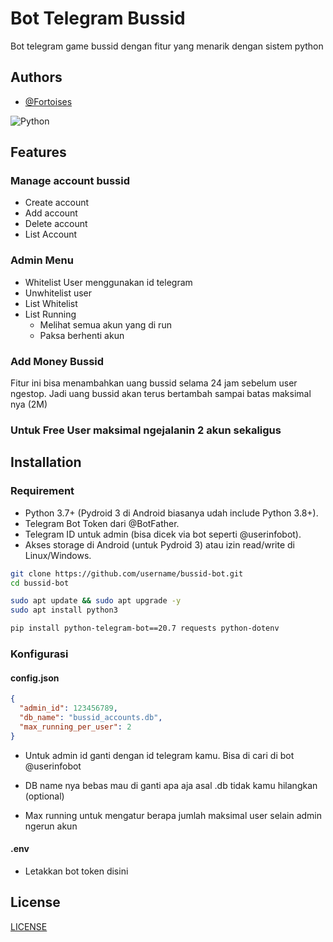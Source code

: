 
# Bot Telegram Bussid

Bot telegram game bussid dengan fitur yang menarik dengan sistem python
## Authors

- [@Fortoises](https://www.github.com/Fortoises)

![Python](https://img.shields.io/badge/python-blue)
## Features

### Manage account bussid
- Create account
- Add account
- Delete account
- List Account

### Admin Menu
- Whitelist User menggunakan id telegram
- Unwhitelist user 
- List Whitelist
- List Running
    - Melihat semua akun yang di run
    - Paksa berhenti akun

### Add Money Bussid

Fitur ini bisa menambahkan uang bussid selama 24 jam sebelum user ngestop. Jadi uang bussid akan terus bertambah sampai batas maksimal nya (2M)

### Untuk Free User maksimal ngejalanin 2 akun sekaligus
## Installation

### Requirement

- Python 3.7+ (Pydroid 3 di Android biasanya udah include Python 3.8+).
- Telegram Bot Token dari @BotFather.
- Telegram ID untuk admin (bisa dicek via bot seperti @userinfobot).
- Akses storage di Android (untuk Pydroid 3) atau izin read/write di Linux/Windows.



```bash
git clone https://github.com/username/bussid-bot.git
cd bussid-bot    
```
```bash
sudo apt update && sudo apt upgrade -y
sudo apt install python3 
```

```bash
pip install python-telegram-bot==20.7 requests python-dotenv
```

### Konfigurasi

#### config.json

```json
{
  "admin_id": 123456789,
  "db_name": "bussid_accounts.db",
  "max_running_per_user": 2
}
```
- Untuk admin id ganti dengan id telegram kamu. Bisa di cari di bot @userinfobot

- DB name nya bebas mau di ganti apa aja asal .db tidak kamu hilangkan (optional)
- Max running untuk mengatur berapa jumlah maksimal user selain admin ngerun akun


#### .env

- Letakkan bot token disini

## License

[LICENSE](https://github.com/Fortoises/bussidbot-telegram/blob/main/LICENSE)

